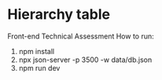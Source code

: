 # Hierarchy table

Front-end Technical Assessment
How to run:

1.  npm install
2.  npx json-server -p 3500 -w data/db.json
3.  npm run dev
